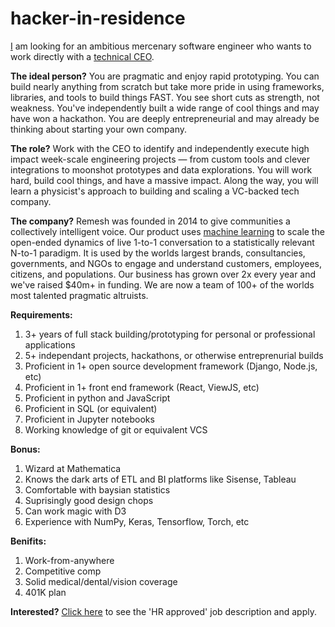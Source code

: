 # hacker-in-residence
[I](https://www.linkedin.com/in/andrewkonya/) am looking for an ambitious mercenary software engineer who wants to work directly with a [technical CEO](https://scholar.google.com/citations?user=9JlvqbQAAAAJ&hl=en).

**The ideal person?** You are pragmatic and enjoy rapid prototyping. You can build nearly anything from scratch but take more pride in using frameworks, libraries, and tools to build things FAST. You see short cuts as strength, not weakness. You've independently built a wide range of cool things and may have won a hackathon. You are deeply entrepreneurial and may already be thinking about starting your own company. 

**The role?** Work with the CEO to identify and independently execute high impact week-scale engineering projects — from custom tools and clever integrations to moonshot prototypes and data explorations. You will work hard, build cool things, and have a massive impact. Along the way, you will learn a physicist's approach to building and scaling a VC-backed tech company.

**The company?** Remesh was founded in 2014 to give communities a collectively intelligent voice. Our product uses [machine learning](https://aiforsocialgood.github.io/neurips2019/accepted/track1/pdfs/105_aisg_neurips2019.pdf) to scale the open-ended dynamics of live 1-to-1 conversation to a statistically relevant N-to-1 paradigm. It is used by the worlds largest brands, consultancies, governments, and NGOs to engage and understand customers, employees, citizens, and populations. Our business has grown over 2x every year and we've raised $40m+ in funding. We are now a team of 100+ of the worlds most talented pragmatic altruists.

**Requirements:**

1. 3+ years of full stack building/prototyping for personal or professional applications
2. 5+ independant projects, hackathons, or otherwise entreprenurial builds
3. Proficient in 1+ open source development framework (Django, Node.js, etc)
4. Proficient in 1+ front end framework (React, ViewJS, etc)
5. Proficient in python and JavaScript
6. Proficient in SQL (or equivalent)
7. Proficient in Jupyter notebooks 
8. Working knowledge of git or equivalent VCS

**Bonus:**

1. Wizard at Mathematica
2. Knows the dark arts of ETL and BI platforms like Sisense, Tableau
3. Comfortable with baysian statistics
4. Suprisingly good design chops
5. Can work magic with D3
6. Experience with NumPy, Keras, Tensorflow, Torch, etc

**Benifits:**
1. Work-from-anywhere 
2. Competitive comp
2. Solid medical/dental/vision coverage
3. 401K plan


**Interested?** [Click here](https://remesh.ai/careers/?gh_jid=5032158002) to see the 'HR approved' job description and apply. 

